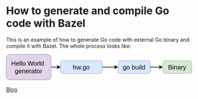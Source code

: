 # How to generate and compile Go code with Bazel

This is an example of how to generate Go code with external Go binary and
compile it with Bazel. The whole process looks like:

![Schema](schema.png)

[Blog](https://ekhabarov.com/post/how-to-generate-code-with-bazel/)
